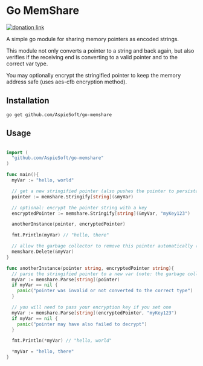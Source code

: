 # Go MemShare

[![donation link](https://img.shields.io/badge/buy%20me%20a%20coffee-paypal-blue)](https://paypal.me/shaynejrtaylor?country.x=US&locale.x=en_US)

A simple go module for sharing memory pointers as encoded strings.

This module not only converts a pointer to a string and back again, but also verifies if the receiving end is converting to a valid pointer and to the correct var type.

You may optionally encrypt the stringified pointer to keep the memory address safe (uses aes-cfb encryption method).

## Installation

```shell script
go get github.com/AspieSoft/go-memshare
```

## Usage

```go

import (
  "github.com/AspieSoft/go-memshare"
)

func main(){
  myVar := "hello, world"

  // get a new stringified pointer (also pushes the pointer to persistant memory)
  pointer := memshare.Stringify[string](&myVar)

  // optional: encrypt the pointer string with a key
  encryptedPointer := memshare.Stringify[string](&myVar, "myKey123")

  anotherInstance(pointer, encryptedPointer)

  fmt.Println(myVar) // "hello, there"

  // allow the garbage collector to remove this pointer automatically (removes it from the persistant list)
  memshare.Delete(&myVar)
}

func anotherInstance(pointer string, encryptedPointer string){
  // parse the stringified pointer to a new var (note: the garbage collector may ignore this var)
  myVar := memshare.Parse[string](pointer)
  if myVar == nil {
    panic("pointer was invalid or not converted to the correct type")
  }

  // you will need to pass your encryption key if you set one
  myVar := memshare.Parse[string](encryptedPointer, "myKey123")
  if myVar == nil {
    panic("pointer may have also failed to decrypt")
  }

  fmt.Println(*myVar) // "hello, world"

  *myVar = "hello, there"
}

```
